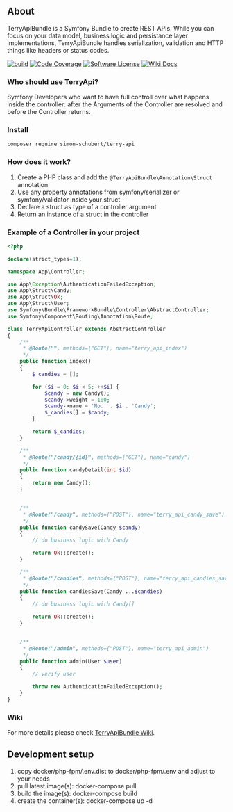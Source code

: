 ## About
TerryApiBundle is a Symfony Bundle to create REST APIs. While you can focus on your data model, business logic and persistance layer implementations, TerryApiBundle handles serialization, validation and HTTP things like headers or status codes.

[![build](https://github.com/simon-schubert/terry-api/workflows/build/badge.svg)](https://github.com/simon-schubert/terry-api)
[![Code Coverage](https://codecov.io/gh/simon-schubert/terry-api/branch/master/graph/badge.svg)](https://codecov.io/gh/simon-schubert/terry-api)
[![Software License](https://img.shields.io/badge/license-MIT-green.svg)](LICENSE)
[![Wiki Docs](https://img.shields.io/badge/wiki-docs-B29700)](https://github.com/simon-schubert/terry-api/wiki)

### Who should use TerryApi?
Symfony Developers who want to have full controll over what happens inside the controller: after the Arguments of the Controller are resolved and before the Controller returns.

### Install
```sh
composer require simon-schubert/terry-api
```

### How does it work?
1. Create a PHP class and add the `@TerryApiBundle\Annotation\Struct` annotation
1. Use any property annotations from symfony/serializer or symfony/validator inside your struct
1. Declare a struct as type of a controller argument 
1. Return an instance of a struct in the controller

### Example of a Controller in your project

```php
<?php

declare(strict_types=1);

namespace App\Controller;

use App\Exception\AuthenticationFailedException;
use App\Struct\Candy;
use App\Struct\Ok;
use App\Struct\User;
use Symfony\Bundle\FrameworkBundle\Controller\AbstractController;
use Symfony\Component\Routing\Annotation\Route;

class TerryApiController extends AbstractController
{
    /**
     * @Route("", methods={"GET"}, name="terry_api_index")
     */
    public function index()
    {
        $_candies = [];

        for ($i = 0; $i < 5; ++$i) {
            $candy = new Candy();
            $candy->weight = 100;
            $candy->name = 'No.' . $i . 'Candy';
            $_candies[] = $candy;
        }

        return $_candies;
    }

    /**
     * @Route("/candy/{id}", methods={"GET"}, name="candy")
     */
    public function candyDetail(int $id)
    {
        return new Candy();
    }


    /**
     * @Route("/candy", methods={"POST"}, name="terry_api_candy_save")
     */
    public function candySave(Candy $candy)
    {
        // do business logic with Candy

        return Ok::create();
    }

    /**
     * @Route("/candies", methods={"POST"}, name="terry_api_candies_save")
     */
    public function candiesSave(Candy ...$candies)
    {
        // do business logic with Candy[]

        return Ok::create();
    }


    /**
     * @Route("/admin", methods={"POST"}, name="terry_api_admin")
     */
    public function admin(User $user)
    {
        // verify user

        throw new AuthenticationFailedException();
    }
}
```

### Wiki
For more details please check [TerryApiBundle Wiki](https://github.com/simon-schubert/terry-api/wiki).

## Development setup
1. copy docker/php-fpm/.env.dist to docker/php-fpm/.env and adjust to your needs
1. pull latest image(s): docker-compose pull
1. build the image(s): docker-compose build
1. create the container(s): docker-compose up -d
